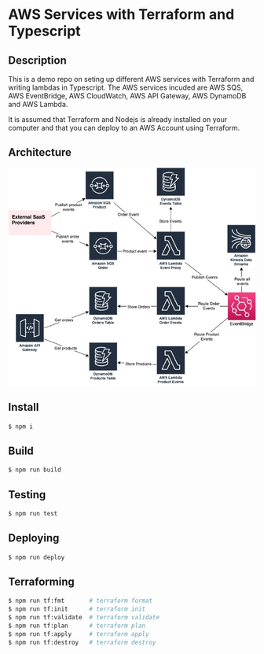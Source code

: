 # AWS Services with Terraform and Typescript

## Description
This is a demo repo on seting up different AWS services with Terraform and writing lambdas in Typescript. The AWS services incuded are AWS SQS, AWS EventBridge, AWS CloudWatch, AWS API Gateway, AWS DynamoDB and AWS Lambda. 

It is assumed that Terraform and Nodejs is already installed on your computer and that you can deploy to an AWS Account using Terraform.

## Architecture
![Architecture](architecture.png)

## Install
```bash
$ npm i
```

## Build
```bash
$ npm run build
```

## Testing
```bash
$ npm run test
```

## Deploying
```bash
$ npm run deploy
```

## Terraforming
```bash
$ npm run tf:fmt       # terraform format
$ npm run tf:init      # terraform init
$ npm run tf:validate  # terraform validate
$ npm run tf:plan      # terraform plan
$ npm run tf:apply     # terraform apply
$ npm run tf:destroy   # terraform destroy
```
